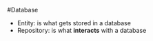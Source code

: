 #Database 


- Entity: is what gets stored in a database
- Repository: is what **interacts** with a database